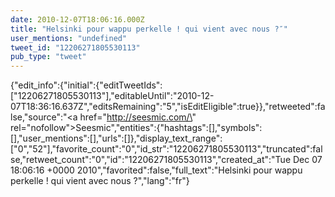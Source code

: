 ```yaml
---
date: 2010-12-07T18:06:16.000Z
title: "Helsinki pour wappu perkelle ! qui vient avec nous ?″"
user_mentions: "undefined"
tweet_id: "12206271805530113"
pub_type: "tweet"
---
```

{"edit_info":{"initial":{"editTweetIds":["12206271805530113"],"editableUntil":"2010-12-07T18:36:16.637Z","editsRemaining":"5","isEditEligible":true}},"retweeted":false,"source":"<a href=\"http://seesmic.com/\" rel=\"nofollow\">Seesmic</a>","entities":{"hashtags":[],"symbols":[],"user_mentions":[],"urls":[]},"display_text_range":["0","52"],"favorite_count":"0","id_str":"12206271805530113","truncated":false,"retweet_count":"0","id":"12206271805530113","created_at":"Tue Dec 07 18:06:16 +0000 2010","favorited":false,"full_text":"Helsinki pour wappu perkelle ! qui vient avec nous ?","lang":"fr"}
